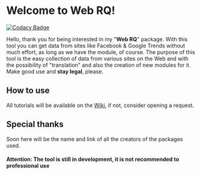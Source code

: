 # Welcome to Web RQ!
[![Codacy Badge](https://api.codacy.com/project/badge/Grade/aaaaa796d2d24022adb3a0986fd29a36)](https://www.codacy.com/app/rique_dev/Web-RQ?utm_source=github.com&amp;utm_medium=referral&amp;utm_content=backtobasicsdatabrazil/Web-RQ&amp;utm_campaign=Badge_Grade)


Hello, thank you for being interested in my "**Web RQ**" package. With this tool you can get data from sites like Facebook & Google Trends without much effort, as long as we have the module, of course.
The purpose of this tool is the easy collection of data from various sites on the Web and with the possibility of "translation" and also the creation of new modules for it.
Make good use and **stay legal**, please.


## How to use
All tutorials will be available on the [Wiki](https://github.com/backtobasicsdatabrazil/Web-RQ/wiki), if not, consider opening a request.

## Special thanks

Soon here will be the name and link of all the creators of the packages used.


#### Attention: The tool is still in development, it is not recommended to professional use
